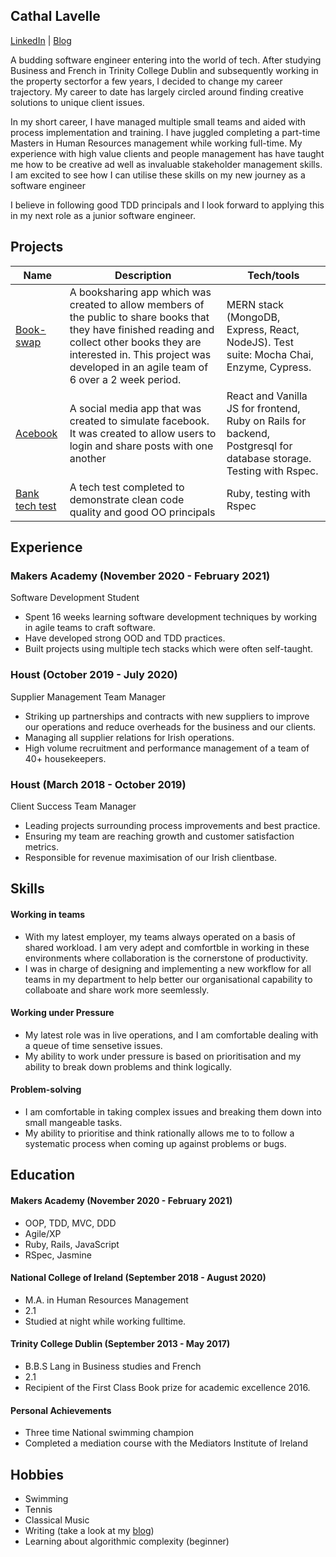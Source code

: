 ## Cathal Lavelle

[LinkedIn](https://www.linkedin.com/in/cathal-lavelle-3b1494b5/) | [Blog](https://cathallavelle.medium.com/)

A budding software engineer entering into the world of tech. After studying Business and French in Trinity College Dublin and subsequently working in the property sectorfor a few years, I decided to change my career trajectory. My career to date has largely circled around finding creative solutions to unique client issues.

In my short career, I have managed multiple small teams and aided with process implementation and training. I have juggled completing a part-time Masters in Human Resources management while working full-time. My experience with high value clients and people management has have taught me how to be creative ad well as invaluable stakeholder management skills. I am excited to see how I can utilise these skills on my new journey as a software engineer

I believe in following good TDD principals and I look forward to applying this in my next role as a junior software engineer.

## Projects

| Name                         | Description       | Tech/tools        |
| ---------------------------- | ----------------- | ----------------- |
| [Book-swap](https://github.com/argy-bargy/book_swap)            | A booksharing app which was created to allow members of the public to share books that they have finished reading and collect other books they are interested in. This project was developed in an agile team of 6 over a 2 week period.| MERN stack (MongoDB, Express, React, NodeJS). Test suite: Mocha Chai, Enzyme, Cypress. |
| [Acebook](https://github.com/sujee09/acebook-akers-cademy)            | A social media app that was created to simulate facebook. It was created to allow users to login and share posts with one another| React and Vanilla JS for frontend, Ruby on Rails for backend, Postgresql for database storage. Testing with Rspec. |
| [Bank tech test](https://github.com/calavell/bank-tech-test)            | A tech test completed to demonstrate clean code quality and good OO principals| Ruby, testing with Rspec |

## Experience

### Makers Academy (November 2020 - February 2021)
Software Development Student

- Spent 16 weeks learning software development techniques by working in agile teams to craft software.
- Have developed strong OOD and TDD practices.
- Built projects using multiple tech stacks which were often self-taught.


### Houst (October 2019 - July 2020)  
Supplier Management Team Manager

- Striking up partnerships and contracts with new suppliers to improve our operations and reduce overheads for the business and our clients.
- Managing all supplier relations for Irish operations.
- High volume recruitment and performance management of a team of 40+ housekeepers.


### Houst (March 2018 - October 2019)  
Client Success Team Manager

- Leading projects surrounding process improvements and best practice.
- Ensuring my team are reaching growth and customer satisfaction metrics.
- Responsible for revenue maximisation of our Irish clientbase.


## Skills

#### Working in teams

- With my latest employer, my teams always operated on a basis of shared workload. I am very adept and comfortble in working in these environments where collaboration is the cornerstone of productivity.
- I was in charge of designing and implementing a new workflow for all teams in my department to help better our organisational capability to collaboate and share work more seemlessly.


#### Working under Pressure

- My latest role was in live operations, and I am comfortable dealing with a queue of time sensetive issues.
- My ability to work under pressure is based on prioritisation and my ability to break down problems and think logically.


#### Problem-solving
- I am comfortable in taking complex issues and breaking them down into small mangeable tasks.
- My ability to prioritise and think rationally allows me to to follow a systematic process when coming up against problems or bugs.

## Education

#### Makers Academy (November 2020 - February 2021)

- OOP, TDD, MVC, DDD
- Agile/XP
- Ruby, Rails, JavaScript
- RSpec, Jasmine

#### National College of Ireland (September 2018 - August 2020)

- M.A. in Human Resources Management
- 2.1
- Studied at night while working fulltime.

#### Trinity College Dublin (September 2013 - May 2017)

- B.B.S Lang in Business studies and French
- 2.1
- Recipient of the First Class Book prize for academic excellence 2016.

#### Personal Achievements

- Three time National swimming champion
- Completed a mediation course with the Mediators Institute of Ireland

## Hobbies

- Swimming
- Tennis
- Classical Music
- Writing (take a look at my [blog](https://cathallavelle.medium.com/))
- Learning about algorithmic complexity (beginner)
